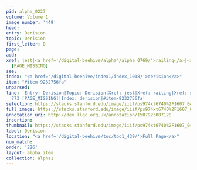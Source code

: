 ```yaml
---
pid: alpha_0227
volume: Volume 1
image_number: '449'
head: 
entry: Derision
topic: Derision
first_letter: D
page: 
add: 
xref: jest|<a href='/digital-beehive/alpha4/alpha_0769/'>railing</a>|<a href='/digital-beehive/alpha4/alpha_0835/'>scorn</a>|773
  [PAGE_MISSING]
see: 
index: "<a href='/digital-beehive/index1/index_1018/'>derision</a>"
item: "#item-9232756fa"
unparsed: 
line: 'Entry: Derision|Topic: Derision|Xref: jest|Xref: railing|Xref: scorn|Xref:
  773 [PAGE_MISSING]|Index: derision|#item-9232756fa'
selection: https://stacks.stanford.edu/image/iiif/ps974xt6740%2F1607_0448/389,1760,3026,385/full/0/default.jpg
full_image: https://stacks.stanford.edu/image/iiif/ps974xt6740%2F1607_0448/full/full/0/default.jpg
annotation_uri: http://dev.llgc.org.uk/annotation/1507923007128
insertion: 
thumbnail: https://stacks.stanford.edu/image/iiif/ps974xt6740%2F1607_0448/389,1760,600,180/250,/0/default.jpg
label: Derision
location: "<a href='/digital-beehive/toc/toc1_439/'>Full Page</a>"
num_match: 
order: '226'
layout: alpha_item
collection: alpha1
---
```

